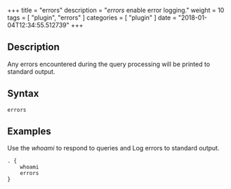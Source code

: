 +++
title = "errors"
description = "*errors* enable error logging."
weight = 10
tags = [ "plugin", "errors" ]
categories = [ "plugin" ]
date = "2018-01-04T12:34:55.512739"
+++

## Description

Any errors encountered during the query processing will be printed to standard output.

## Syntax

~~~
errors
~~~

## Examples

Use the *whoami* to respond to queries and Log errors to standard output.

~~~ corefile
. {
    whoami
    errors
}
~~~
